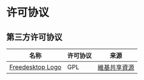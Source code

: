 # 许可协议

## 第三方许可协议

| 名称       | 许可协议                             | 来源 |
| ----------- | ------------------------------------ | ---- |
| [Freedesktop Logo](assets/images/Freedesktop-logo-for-template.svg) | GPL  | [維基共享資源](https://commons.wikimedia.org/wiki/File:Freedesktop-logo-for-template.svg)|